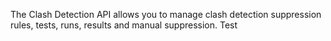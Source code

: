 The Clash Detection API allows you to manage clash detection suppression rules, tests, runs, results and manual suppression. Test
